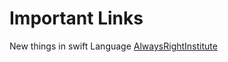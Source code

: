 #  Important Links 


New things in swift Language 
[AlwaysRightInstitute](http://www.alwaysrightinstitute.com)

